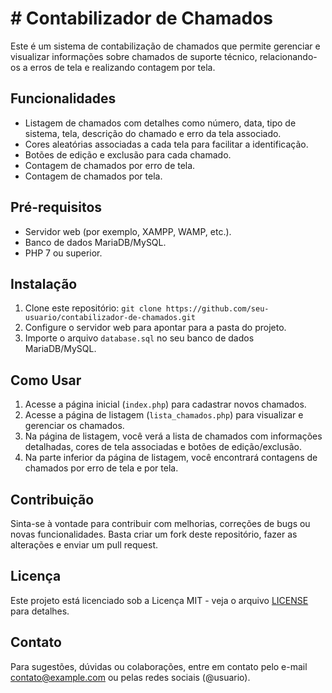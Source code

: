 # # Contabilizador de Chamados

Este é um sistema de contabilização de chamados que permite gerenciar e visualizar informações sobre chamados de suporte técnico, relacionando-os a erros de tela e realizando contagem por tela.

## Funcionalidades

- Listagem de chamados com detalhes como número, data, tipo de sistema, tela, descrição do chamado e erro da tela associado.
- Cores aleatórias associadas a cada tela para facilitar a identificação.
- Botões de edição e exclusão para cada chamado.
- Contagem de chamados por erro de tela.
- Contagem de chamados por tela.

## Pré-requisitos

- Servidor web (por exemplo, XAMPP, WAMP, etc.).
- Banco de dados MariaDB/MySQL.
- PHP 7 ou superior.

## Instalação

1. Clone este repositório: `git clone https://github.com/seu-usuario/contabilizador-de-chamados.git`
2. Configure o servidor web para apontar para a pasta do projeto.
3. Importe o arquivo `database.sql` no seu banco de dados MariaDB/MySQL.

## Como Usar

1. Acesse a página inicial (`index.php`) para cadastrar novos chamados.
2. Acesse a página de listagem (`lista_chamados.php`) para visualizar e gerenciar os chamados.
3. Na página de listagem, você verá a lista de chamados com informações detalhadas, cores de tela associadas e botões de edição/exclusão.
4. Na parte inferior da página de listagem, você encontrará contagens de chamados por erro de tela e por tela.

## Contribuição

Sinta-se à vontade para contribuir com melhorias, correções de bugs ou novas funcionalidades. Basta criar um fork deste repositório, fazer as alterações e enviar um pull request.

## Licença

Este projeto está licenciado sob a Licença MIT - veja o arquivo [LICENSE](LICENSE) para detalhes.

## Contato

Para sugestões, dúvidas ou colaborações, entre em contato pelo e-mail contato@example.com ou pelas redes sociais (@usuario).
